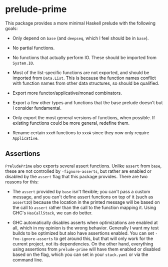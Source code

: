 # prelude-prime

This package provides a more minimal Haskell prelude with the following goals:

* Only depend on `base` (and `deepseq`, which I feel should be in `base`).

* No partial functions.

* No functions that actually perform IO. These should be imported from `System.IO`.

* Most of the list-specific functions are not exported, and should be imported from `Data.List`.
This is because the function names conflict with function names from other data structures, so should be qualified.

* Export more functor/applicative/monad combinators.

* Export a few other types and functions that the base prelude doesn't but I consider fundamental.

* Only export the most general versions of functions, when possible. If existing functions could be more
general, redefine them.

* Rename certain `xxxM` functions to `xxxA` since they now only require `Applicative`.

## Assertions

`PreludePrime` also exports several assert functions. Unlike `assert` from `base`, these are not controlled
by `-fignore-asserts`, but rather are enabled or disabled by the `assert` flag that this package provides.
There are two reasons for this:

* The `assert` provided by `base` isn't flexible; you can't pass a custom message, and you can't define
assert functions on top of it (such as `assertIO`) because the location in the printed message will be
based on the call to `assert` rather than the call to the function mapping it. Using GHC's `HasCallStack`,
we can do better.

* GHC automatically disables asserts when optimizations are enabled at all, which in my opinion is the
wrong behavior. Generally I want my test builds to be optimized but also have assertions enabled. You
can set `-fno-ignore-asserts` to get around this, but that will only work for the current project, not
its dependencies. On the other hand, everything using assertions from `prelude-prime` will have them
enabled or disabled based on the flag, which you can set in your `stack.yaml` or via the command line.
